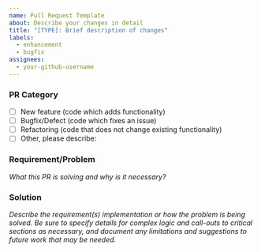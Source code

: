 ```yaml
---
name: Pull Request Template
about: Describe your changes in detail
title: "[TYPE]: Brief description of changes"
labels:
  - enhancement
  - bugfix
assignees:
  - your-github-username
---
```


### PR Category
- [ ] New feature (code which adds functionality)
- [ ] Bugfix/Defect (code which fixes an issue)
- [ ] Refactoring (code that does not change existing functionality)
- [ ] Other, please describe:

### Requirement/Problem
_What this PR is solving and why is it necessary?_

### Solution
_Describe the requirement(s) implementation or how the problem is being solved. Be sure to specify details for complex logic and call-outs to critical sections as necessary, and document any limitations and suggestions to future work that may be needed._

